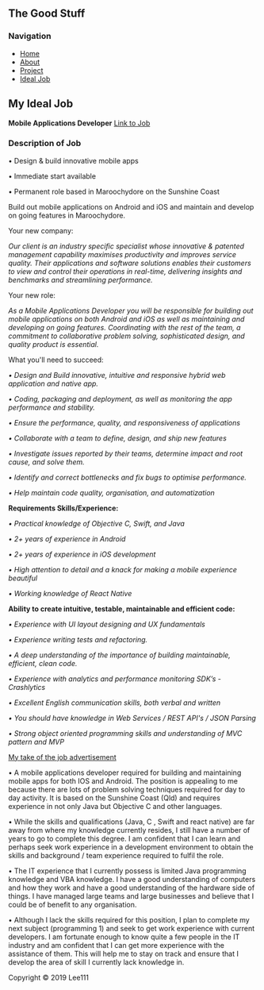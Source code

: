 <html>
<head> 
    
 <link rel = "stylesheet" type = "text/css" href = "style.css"/>
 </head>
 <body>
 <div id="container">
 <div id="header"><br>
<h2>The Good Stuff</h2>
 </div>
 <div id = "content">
  <div id = "nav">
   <h3>Navigation</h3>
   <ul>
    <li><a class="selected" href="index.html">Home</a></li>
       <li><a href="aboutme.html">About</a></li>
    <li><a href="project.html">Project</a></li>
     <li><a href="idealjob.html">Ideal Job</a></li>
   </ul>
  </div>
    <div id="main">
    
 
<h2>My Ideal Job</h2>
<b>Mobile Applications Developer</b>
<a href="https://www.seek.com.au/job/38403265?searchrequesttoken=8cd0e9d1-1abe-4c5b-ab97-51763b0dfa80&type=standout">Link to Job</a>
<h3>Description of Job</h3>

<p>•	Design & build innovative mobile apps</p>
<p>•	Immediate start available</p>
<p>•	Permanent role based in Maroochydore on the Sunshine Coast</p>
<p>Build out mobile applications on Android and iOS and maintain and develop on going features in Maroochydore.</p>

<p>Your new company:</p>
<p><i>Our client is an industry specific specialist whose innovative & patented management capability maximises productivity and improves service quality. Their applications and software solutions enables their customers to view and control their operations in real-time, delivering insights and benchmarks and streamlining performance.</i></p>

<p>Your new role:</p>
<p><i>As a Mobile Applications Developer you will be responsible for building out mobile applications on both Android and iOS as well as maintaining and developing on going features. Coordinating with the rest of the team, a commitment to collaborative problem solving, sophisticated design, and quality product is essential.</i></p>

<p>What you'll need to succeed:</p>
<p><i>• Design and Build innovative, intuitive and responsive hybrid web application and native app.</i></p>
<p><i>• Coding, packaging and deployment, as well as monitoring the app performance and stability.</i></p>
<p><i>• Ensure the performance, quality, and responsiveness of applications</i></p>
<p><i>• Collaborate with a team to define, design, and ship new features</i></p>
<p><i>• Investigate issues reported by their teams, determine impact and root cause, and solve them.</i></p>
<p><i>• Identify and correct bottlenecks and fix bugs to optimise performance.</i></p>
<p><i>• Help maintain code quality, organisation, and automatization</i></p>

<b>Requirements Skills/Experience:</b>

<p><i>• Practical knowledge of Objective C, Swift, and Java</i></p>
<p><i>• 2+ years of experience in Android</i></p>
<p><i>• 2+ years of experience in iOS development</i></p>
<p><i>• High attention to detail and a knack for making a mobile experience beautiful</i></p>
<p><i>• Working knowledge of React Native</i></p>

<b>Ability to create intuitive, testable, maintainable and efficient code:</b>

<p><i>• Experience with UI layout designing and UX fundamentals</i></p>
<p><i>• Experience writing tests and refactoring.</i></p>
<p><i>• A deep understanding of the importance of building maintainable, efficient, clean code.</i></p>
<p><i>• Experience with analytics and performance monitoring SDK’s - Crashlytics</i></p>
<p><i>• Excellent English communication skills, both verbal and written</i></p>
<p><i>• You should have knowledge in Web Services / REST API's / JSON Parsing</i></p>
<p><i>• Strong object oriented programming skills and understanding of MVC pattern and MVP</i></p>

<p><u>My take of the job advertisement</u></p>
<p>•	A mobile applications developer required for building and maintaining mobile apps for both IOS and Android. The position is appealing to me because there are lots of problem solving techniques required for day to day activity. It is based on the Sunshine Coast (Qld) and requires experience in not only Java but Objective C and other languages.</p>
<p>•	While the skills and qualifications (Java, C , Swift and react native) are far away from where my knowledge currently resides, I still have a number of years to go to complete this degree. I am confident that I can learn and perhaps seek work experience in a development environment to obtain the skills and background / team experience required to fulfil the role.</p>
<p>•	The IT experience that I currently possess is limited Java programming knowledge and VBA knowledge. I have a good understanding of computers and how they work and have a good understanding of the hardware side of things. I have managed large teams and large businesses and believe that I could be of benefit to any organisation.</p>
<p>•	Although I lack the skills required for this position, I plan to complete my next subject (programming 1) and seek to get work experience with current developers. I am fortunate enough to know quite a few people in the IT industry and am confident that I can get more experience with the assistance of them. This will help me to stay on track and ensure that I develop the area of skill I currently lack knowledge in.</p>


</div>
</div>   

<div id="footer">
 Copyright &copy; 2019 Lee111
 </div>
</div>

